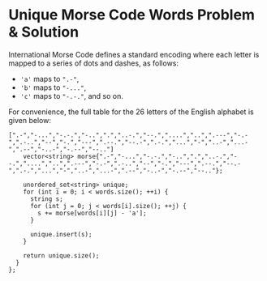 # Unique Morse Code Words Problem & Solution

International Morse Code defines a standard encoding where each letter is mapped to a series of dots and dashes, as follows:

- `'a'` maps to `".-"`,
- `'b'` maps to `"-..."`,
- `'c'` maps to `"-.-."`, and so on.

For convenience, the full table for the 26 letters of the English alphabet is given below:

```
[".-","-...","-.-.","-..",".","..-.","--.","....","..",".---","-.-",".-..","--","-.","---",".--.","--.-",".-.","...","-","..-","...-",".--","-..-","-.--","--.."]
    vector<string> morse{".-","-...","-.-.","-..",".","..-.","--.","....","..",".---","-.-",".-..","--","-.","---",".--.","--.-",".-.","...","-","..-","...-",".--","-..-","-.--","--.."};

    unordered_set<string> unique;
    for (int i = 0; i < words.size(); ++i) {
      string s;
      for (int j = 0; j < words[i].size(); ++j) {
        s += morse[words[i][j] - 'a'];
      }

      unique.insert(s);
    }

    return unique.size();
  }
};
```
